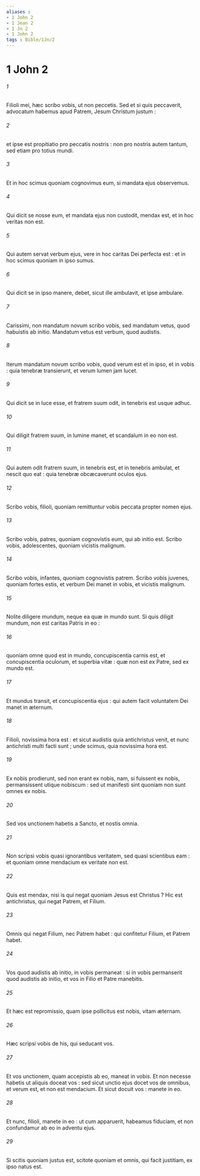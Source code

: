 ```yaml
---
aliases : 
- 1 John 2
- 1 Jean 2
- 1 Jn 2
- 1 John 2
tags : Bible/1Jn/2
---
```


# 1 John 2

###### 1
Filioli mei, hæc scribo vobis, ut non peccetis. Sed et si quis peccaverit, advocatum habemus apud Patrem, Jesum Christum justum :
###### 2
et ipse est propitiatio pro peccatis nostris : non pro nostris autem tantum, sed etiam pro totius mundi.
###### 3
Et in hoc scimus quoniam cognovimus eum, si mandata ejus observemus.
###### 4
Qui dicit se nosse eum, et mandata ejus non custodit, mendax est, et in hoc veritas non est.
###### 5
Qui autem servat verbum ejus, vere in hoc caritas Dei perfecta est : et in hoc scimus quoniam in ipso sumus.
###### 6
Qui dicit se in ipso manere, debet, sicut ille ambulavit, et ipse ambulare.
###### 7
Carissimi, non mandatum novum scribo vobis, sed mandatum vetus, quod habuistis ab initio. Mandatum vetus est verbum, quod audistis.
###### 8
Iterum mandatum novum scribo vobis, quod verum est et in ipso, et in vobis : quia tenebræ transierunt, et verum lumen jam lucet.
###### 9
Qui dicit se in luce esse, et fratrem suum odit, in tenebris est usque adhuc.
###### 10
Qui diligit fratrem suum, in lumine manet, et scandalum in eo non est.
###### 11
Qui autem odit fratrem suum, in tenebris est, et in tenebris ambulat, et nescit quo eat : quia tenebræ obcæcaverunt oculos ejus.
###### 12
Scribo vobis, filioli, quoniam remittuntur vobis peccata propter nomen ejus.
###### 13
Scribo vobis, patres, quoniam cognovistis eum, qui ab initio est. Scribo vobis, adolescentes, quoniam vicistis malignum.
###### 14
Scribo vobis, infantes, quoniam cognovistis patrem. Scribo vobis juvenes, quoniam fortes estis, et verbum Dei manet in vobis, et vicistis malignum.
###### 15
Nolite diligere mundum, neque ea quæ in mundo sunt. Si quis diligit mundum, non est caritas Patris in eo :
###### 16
quoniam omne quod est in mundo, concupiscentia carnis est, et concupiscentia oculorum, et superbia vitæ : quæ non est ex Patre, sed ex mundo est.
###### 17
Et mundus transit, et concupiscentia ejus : qui autem facit voluntatem Dei manet in æternum.
###### 18
Filioli, novissima hora est : et sicut audistis quia antichristus venit, et nunc antichristi multi facti sunt ; unde scimus, quia novissima hora est.
###### 19
Ex nobis prodierunt, sed non erant ex nobis, nam, si fuissent ex nobis, permansissent utique nobiscum : sed ut manifesti sint quoniam non sunt omnes ex nobis.
###### 20
Sed vos unctionem habetis a Sancto, et nostis omnia.
###### 21
Non scripsi vobis quasi ignorantibus veritatem, sed quasi scientibus eam : et quoniam omne mendacium ex veritate non est.
###### 22
Quis est mendax, nisi is qui negat quoniam Jesus est Christus ? Hic est antichristus, qui negat Patrem, et Filium.
###### 23
Omnis qui negat Filium, nec Patrem habet : qui confitetur Filium, et Patrem habet.
###### 24
Vos quod audistis ab initio, in vobis permaneat : si in vobis permanserit quod audistis ab initio, et vos in Filio et Patre manebitis.
###### 25
Et hæc est repromissio, quam ipse pollicitus est nobis, vitam æternam.
###### 26
Hæc scripsi vobis de his, qui seducant vos.
###### 27
Et vos unctionem, quam accepistis ab eo, maneat in vobis. Et non necesse habetis ut aliquis doceat vos : sed sicut unctio ejus docet vos de omnibus, et verum est, et non est mendacium. Et sicut docuit vos : manete in eo.
###### 28
Et nunc, filioli, manete in eo : ut cum apparuerit, habeamus fiduciam, et non confundamur ab eo in adventu ejus.
###### 29
Si scitis quoniam justus est, scitote quoniam et omnis, qui facit justitiam, ex ipso natus est.
